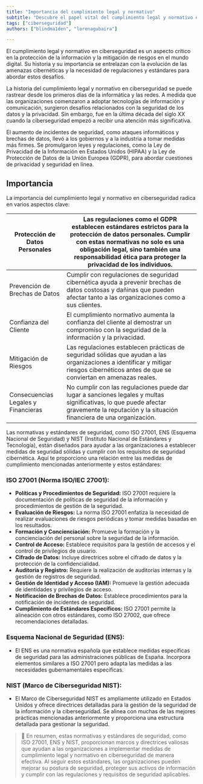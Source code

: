 ```yaml
---
title: "Importancia del cumplimiento legal y normativo"
subtitle: "Descubre el papel vital del cumplimiento legal y normativo en la ciberseguridad. Conoce los estándares ISO 27001, ENS y NIST."
tags: ["ciberseguridad"]
authors: ["blindma1den", "lorenagubaira"]

---
```


El cumplimiento legal y normativo en ciberseguridad es un aspecto crítico en la protección de la información y la mitigación de riesgos en el mundo digital. Su historia y su importancia se entrelazan con la evolución de las amenazas cibernéticas y la necesidad de regulaciones y estándares para abordar estos desafíos.

La historia del cumplimiento legal y normativo en ciberseguridad se puede rastrear desde los primeros días de la informática y las redes. A medida que las organizaciones comenzaron a adoptar tecnologías de información y comunicación, surgieron desafíos relacionados con la seguridad de los datos y la privacidad. Sin embargo, fue en la última década del siglo XX cuando la ciberseguridad empezó a recibir una atención más significativa.

El aumento de incidentes de seguridad, como ataques informáticos y brechas de datos, llevó a los gobiernos y a la industria a tomar medidas más firmes. Se promulgaron leyes y regulaciones, como la Ley de Privacidad de la Información en Estados Unidos (HIPAA) y la Ley de Protección de Datos de la Unión Europea (GDPR), para abordar cuestiones de privacidad y seguridad en línea.

## Importancia

La importancia del cumplimiento legal y normativo en ciberseguridad radica en varios aspectos clave:

| Protección de Datos Personales | Las regulaciones como el GDPR establecen estándares estrictos para la protección de datos personales. Cumplir con estas normativas no solo es una obligación legal, sino también una responsabilidad ética para proteger la privacidad de los individuos. |
| --- | --- |
| Prevención de Brechas de Datos | Cumplir con regulaciones de seguridad cibernética ayuda a prevenir brechas de datos costosas y dañinas que pueden afectar tanto a las organizaciones como a sus clientes. |
| Confianza del Cliente | El cumplimiento normativo aumenta la confianza del cliente al demostrar un compromiso con la seguridad de la información y la privacidad. |
| Mitigación de Riesgos | Las regulaciones establecen prácticas de seguridad sólidas que ayudan a las organizaciones a identificar y mitigar riesgos cibernéticos antes de que se conviertan en amenazas reales. |
| Consecuencias Legales y Financieras | No cumplir con las regulaciones puede dar lugar a sanciones legales y multas significativas, lo que puede afectar gravemente la reputación y la situación financiera de una organización. |

Las normativas y estándares de seguridad, como ISO 27001, ENS (Esquema Nacional de Seguridad) y NIST (Instituto Nacional de Estándares y Tecnología), están diseñados para ayudar a las organizaciones a establecer medidas de seguridad sólidas y cumplir con los requisitos de seguridad cibernética. Aquí te proporciono una relación entre las medidas de cumplimiento mencionadas anteriormente y estos estándares:

### ISO 27001 (Norma ISO/IEC 27001):

- **Políticas y Procedimientos de Seguridad:** ISO 27001 requiere la documentación de políticas de seguridad de la información y procedimientos de gestión de la seguridad.
- **Evaluación de Riesgos:** La norma ISO 27001 enfatiza la necesidad de realizar evaluaciones de riesgos periódicas y tomar medidas basadas en los resultados.
- **Formación y Concienciación:** Promueve la formación y la concienciación del personal sobre la seguridad de la información.
- **Control de Acceso:** Establece requisitos para la gestión de accesos y el control de privilegios de usuario.
- **Cifrado de Datos:** Incluye directrices sobre el cifrado de datos y la protección de la confidencialidad.
- **Auditoría y Registro:** Requiere la realización de auditorías internas y la gestión de registros de seguridad.
- **Gestión de Identidad y Acceso (IAM):** Promueve la gestión adecuada de identidades y privilegios de acceso.
- **Notificación de Brechas de Datos:** Establece procedimientos para la notificación de incidentes de seguridad.
- **Cumplimiento de Estándares Específicos:** ISO 27001 permite la alineación con otros estándares, como ISO 27002, que ofrece recomendaciones detalladas.

### Esquema Nacional de Seguridad (ENS):

- El ENS es una normativa española que establece medidas específicas de seguridad para las administraciones públicas de España. Incorpora elementos similares a ISO 27001 pero adapta las medidas a las necesidades gubernamentales específicas.

### NIST (Marco de Ciberseguridad NIST):

- El Marco de Ciberseguridad NIST es ampliamente utilizado en Estados Unidos y ofrece directrices detalladas para la gestión de la seguridad de la información y la ciberseguridad. Se alinea con muchas de las mejores prácticas mencionadas anteriormente y proporciona una estructura detallada para gestionar la seguridad.

> 📖 En resumen, estas normativas y estándares de seguridad, como ISO 27001, ENS y NIST, proporcionan marcos y directrices valiosas que ayudan a las organizaciones a implementar medidas de cumplimiento legal y normativo en ciberseguridad de manera efectiva. Al seguir estos estándares, las organizaciones pueden mejorar su postura de seguridad, proteger sus activos de información y cumplir con las regulaciones y requisitos de seguridad aplicables.
